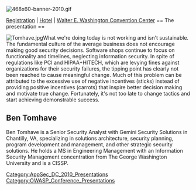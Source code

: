 ![468x60-banner-2010.gif](468x60-banner-2010.gif
"468x60-banner-2010.gif")

[Registration](https://guest.cvent.com/EVENTS/Register/IdentityConfirmation.aspx?e=d52c6f5f-d568-4e16-b8e0-b5e2bf87ab3a)
|
[Hotel](https://resweb.passkey.com/Resweb.do?mode=welcome_gi_new&groupID=2766908)
| [Walter E. Washington Convention
Center](http://www.dcconvention.com/)
\== The presentation ==

![Tomhave.jpg](Tomhave.jpg "Tomhave.jpg")What we're doing today is not
working and isn't sustainable. The fundamental culture of the average
business does not encourage making good security decisions. Software
shops continue to focus on functionality and timelines, neglecting
information security. In spite of regulations like PCI and HIPAA+HITECH,
which are levying fines against organizations for their security
failures, the tipping point has clearly not been reached to cause
meaningful change. Much of this problem can be attributed to the
excessive use of negative incentives (sticks) instead of providing
positive incentives (carrots) that inspire better decision making and
motivate true change. Fortunately, it's not too late to change tactics
and start achieving demonstrable success.

## Ben Tomhave

Ben Tomhave is a Senior Security Analyst with Gemini Security Solutions
in Chantilly, VA, specializing in solutions architecture, security
planning, program development and management, and other strategic
security solutions. He holds a MS in Engineering Management with an
Information Security Management concentration from The George Washington
University and is a CISSP.

[Category:AppSec_DC_2010_Presentations](Category:AppSec_DC_2010_Presentations "wikilink")
[Category:OWASP_Conference_Presentations](Category:OWASP_Conference_Presentations "wikilink")